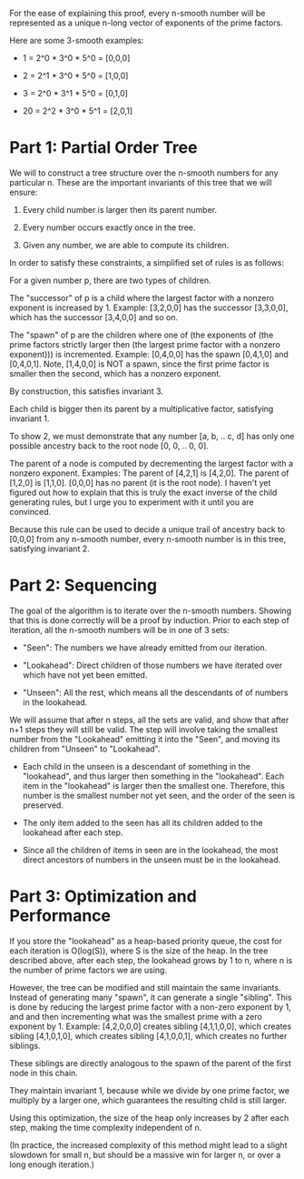 For the ease of explaining this proof, every n-smooth number will be represented as a unique n-long vector of exponents of the prime factors.

Here are some 3-smooth examples:

- 1  = 2^0 * 3^0 * 5^0 = [0,0,0]

- 2  = 2^1 * 3^0 * 5^0 = [1,0,0]

- 3  = 2^0 * 3^1 * 5^0 = [0,1,0]

- 20 = 2^2 * 3^0 * 5^1 = [2,0,1]

# Part 1: Partial Order Tree

We will to construct a tree structure over the n-smooth numbers for any particular n. These are the important invariants of this tree that we will ensure:

1. Every child number is larger then its parent number.

2. Every number occurs exactly once in the tree.

3. Given any number, we are able to compute its children.


In order to satisfy these constraints, a simplified set of rules is as follows:

For a given number p, there are two types of children.

The "successor" of p is a child where the largest factor with a nonzero exponent is increased by 1. Example: [3,2,0,0] has the successor [3,3,0,0], which has the successor [3,4,0,0] and so on.

The "spawn" of p are the children where one of (the exponents of (the prime factors strictly larger then (the largest prime factor with a nonzero exponent))) is incremented. Example: [0,4,0,0] has the spawn [0,4,1,0] and [0,4,0,1]. Note, [1,4,0,0] is NOT a spawn, since the first prime factor is smaller then the second, which has a nonzero exponent.

By construction, this satisfies invariant 3.

Each child is bigger then its parent by a multiplicative factor, satisfying invariant 1.

To show 2, we must demonstrate that any number [a, b, .. c, d] has only one possible ancestry back to the root node [0, 0, .. 0, 0].

The parent of a node is computed by decrementing the largest factor with a nonzero exponent. Examples: The parent of [4,2,1] is [4,2,0]. The parent of [1,2,0] is [1,1,0]. [0,0,0] has no parent (it is the root node). I haven't yet figured out how to explain that this is truly the exact inverse of the child generating rules, but I urge you to experiment with it until you are convinced.

Because this rule can be used to decide a unique trail of ancestry back to [0,0,0] from any n-smooth number, every n-smooth number is in this tree, satisfying invariant 2.

# Part 2: Sequencing

The goal of the algorithm is to iterate over the n-smooth numbers. Showing that this is done correctly will be a proof by induction. Prior to each step of iteration, all the n-smooth numbers will be in one of 3 sets:

- "Seen": The numbers we have already emitted from our iteration.

- "Lookahead": Direct children of those numbers we have iterated over which have not yet been emitted.

- "Unseen": All the rest, which means all the descendants of of numbers in the lookahead.

We will assume that after n steps, all the sets are valid, and show that after n+1 steps they will still be valid. The step will involve taking the smallest number from the "Lookahead" emitting it into the "Seen", and moving its children from "Unseen" to "Lookahead".

- Each child in the unseen is a descendant of something in the "lookahead", and thus larger then something in the "lookahead". Each item in the "lookahead" is larger then the smallest one. Therefore, this number is the smallest number not yet seen, and the order of the seen is preserved.

- The only item added to the seen has all its children added to the lookahead after each step.

- Since all the children of items in seen are in the lookahead, the most direct ancestors of numbers in the unseen must be in the lookahead.

# Part 3: Optimization and Performance

If you store the "lookahead" as a heap-based priority queue, the cost for each iteration is O(log(S)), where S is the size of the heap. In
 the tree described above, after each step, the lookahead grows by 1 to n, where n is the number of prime factors we are using.

However, the tree can be modified and still maintain the same invariants. Instead of generating many "spawn", it can generate a single "sibling". This is done by reducing the largest prime factor with a non-zero exponent by 1, and and then incrementing what was the smallest prime with a zero exponent by 1. Example: [4,2,0,0,0] creates sibling [4,1,1,0,0], which creates sibling [4,1,0,1,0], which creates sibling [4,1,0,0,1], which creates no further siblings.

These siblings are directly analogous to the spawn of the parent of the first node in this chain.

They maintain invariant 1, because while we divide by one prime factor, we multiply by a larger one, which guarantees the resulting child is still larger.

Using this optimization, the size of the heap only increases by 2 after each step, making the time complexity independent of n.

(In practice, the increased complexity of this method might lead to a slight slowdown for small n, but should be a massive win for larger n, or over a long enough iteration.)

 



